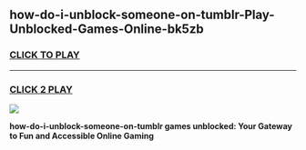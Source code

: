 
## how-do-i-unblock-someone-on-tumblr-Play-Unblocked-Games-Online-bk5zb
<h3>
<a href="https://premium76.site?title=how-do-i-unblock-someone-on-tumblr&ref=25A">CLICK TO PLAY</a></h3>
<hr>

<h3>
<a href="https://premium76.site?title=how-do-i-unblock-someone-on-tumblr&ref=25A">CLICK 2 PLAY</a>
  
</h3>

<a href="https://premium76.site?title=how-do-i-unblock-someone-on-tumblr&ref=25A"><img src="https://clearcache.store/games.png"></a>


**how-do-i-unblock-someone-on-tumblr games unblocked: Your Gateway to Fun and Accessible Online Gaming**
